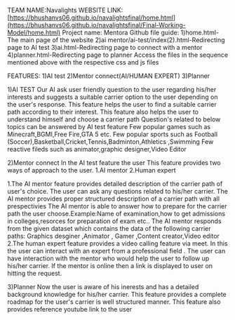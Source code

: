 TEAM NAME:Navalights
WEBSITE LINK: [https://bhushanvs06.github.io/navalightsfinal/home.html](https://bhushanvs06.github.io/navalightsfinal/Final-Working-Model/home.html)
Project name: Mentora
Github file guide:
1)home.html-The main page of the website
2)ai mentor/ai-test/index(2).html-Redirecting page to AI test
3)ai.html-Redirecting page to connect with a mentor
4)planner.html-Redirecting page to planner
Access the files in the sequence mentioned above with the respective css and js files


FEATURES:
1)AI test
2)Mentor connect(AI/HUMAN EXPERT)
3)Planner


1)AI TEST
Our AI ask user friendly question to the user regarding his/her interests and suggests a suitable carrier option to the user depending on the user's response.
This feature helps the user to find a suitable carrier path according to their interest.
This feature also helps the user to understand himself and choose a carrier path
Question's related to below topics can be answered by AI test  feature 
Few popular games such as  Minecraft,BGMI,Free Fire,GTA 5 etc. 
Few popular  sports such as Football (Soccer),Basketball,Cricket,Tennis,Badminton,Athletics ,Swimming
Few reactive fileds such as animator,graphic designer,Video Editor


2)Mentor connect 
In the AI test feature the user
This feature provides two ways of approach to the user.
1.AI mentor
2.Human expert

1.The AI mentor feature provides detailed description of the carrier path of user's choice.
 The user can ask any questions related to his/her carrier.
The AI mentor provides proper structured description of a carrier path with all prespectivies
The AI mentor is able to answer how to prepare for the carrier path the user choose.Example:Name of examination,how to get admissions in colleges,resorces for preparation of exam etc..
The AI mentor responds from the given dataset which contains the data of the following carrier paths:
Graphics desginer ,Animator , Gamer ,Content creator,Video editor
2.The human expert feature provides a video calling feature via meet.
  In this the user can interact with an expert from a professional field .
   The user can have  interaction with the mentor who would help the user to follow up his/her carrier.
   If the mentor is online then a link is displayed to user on hitting the request.


3)Planner 
    Now the user is aware of his inerests and has a detailed background knowledge for his/her carrier.
    This feature provides a complete roadmap for the user's carrier is well structured manner.
     This feature also provides reference youtube link to the user
